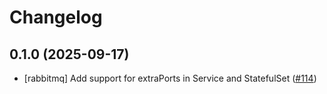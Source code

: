 # Changelog

## 0.1.0 (2025-09-17)

* [rabbitmq] Add support for extraPorts in Service and StatefulSet ([#114](https://github.com/CloudPirates-io/helm-charts/pull/114))
